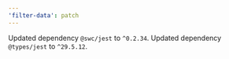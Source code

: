 ```yaml
---
'filter-data': patch
---
```


Updated dependency `@swc/jest` to `^0.2.34`.
Updated dependency `@types/jest` to `^29.5.12`.
